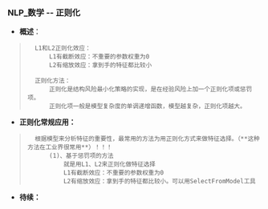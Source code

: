 ### NLP_数学 -- 正则化
- **概述**：
>       L1和L2正则化效应：
>           L1有截断效应：不重要的参数权重为0
>           L2有缩放效应：拿到手的特征都比较小
>
>       正则化方法：
>           正则化是结构风险最小化策略的实现，是在经验风险上加一个正则化项或惩罚项。
>           正则化项一般是模型复杂度的单调递增函数，模型越复杂，正则化项越大。
>
>
>
>
>
>

- **正则化常规应用：**
>       根据模型来分析特征的重要性，最常用的方法为用正则化方式来做特征选择。（**这种方法在工业界很常用**）！！！
>           (1)、基于惩罚项的方法
>               就是用L1、L2来正则化做特征选择
>               L1有截断效应：不重要的参数权重为0
>               L2有缩放效应：拿到手的特征都比较小。可以用SelectFromModel工具
>
>
>
>
>
>
>
>
>
>
>
>
>
>
>
>
>

- **待续：**
>
>
>
>
>
>
>
>
>
>
>
>
>
>
>
>
>
>
>
>
>
>
>
>
>
>
>
